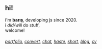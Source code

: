 ## hi!

i'm **barış**, developing js since 2020.<br>
i *did/will* do stuff,<br> 
welcome!

<h6>
  <i>  
    <a href="https://portfolio.baris.pw">portfolio</a>, <a href="https://i.baris.pw/">convert</a>, <a href="https://cankaya.chat/">chat</a>, <a href="https://haste.baris.pw">haste</a>, <a href="https://s.baris.pw">short</a>, <a href="https://portfolio.baris.pw/blog">blog</a>,  <a href="https://baris.pw/docs/cv.pdf">cv</a>
  </i>
</h6>
